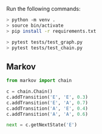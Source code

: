 Run the following commands:

```sh
> python -m venv .
> source bin/activate
> pip install -r requirements.txt

> pytest tests/test_graph.py
> pytest tests/test_chain.py
```

## Markov

```python
from markov import chain

c = chain.Chain()
c.addTransition('E', 'E', 0.3)
c.addTransition('E', 'A', 0.7)
c.addTransition('A', 'E', 0.4)
c.addTransition('A', 'A', 0.6)

next = c.getNextState('E')
```
